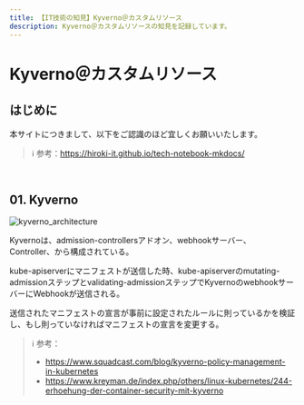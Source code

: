 ```yaml
---
title: 【IT技術の知見】Kyverno＠カスタムリソース
description: Kyverno＠カスタムリソースの知見を記録しています。
---
```


# Kyverno＠カスタムリソース

## はじめに

本サイトにつきまして、以下をご認識のほど宜しくお願いいたします。



> ℹ️ 参考：https://hiroki-it.github.io/tech-notebook-mkdocs/

<br>

## 01. Kyverno

![kyverno_architecture](https://raw.githubusercontent.com/hiroki-it/tech-notebook/master/images/kyverno_architecture.png)

Kyvernoは、admission-controllersアドオン、webhookサーバー、Controller、から構成されている。

kube-apiserverにマニフェストが送信した時、kube-apiserverのmutating-admissionステップとvalidating-admissionステップでKyvernoのwebhookサーバーにWebhookが送信される。

送信されたマニフェストの宣言が事前に設定されたルールに則っているかを検証し、もし則っていなければマニフェストの宣言を変更する。

> ℹ️ 参考：
> 
> - https://www.squadcast.com/blog/kyverno-policy-management-in-kubernetes
> - https://www.kreyman.de/index.php/others/linux-kubernetes/244-erhoehung-der-container-security-mit-kyverno

<br>
